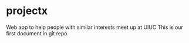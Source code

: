projectx
========

Web app to help people with similar interests meet up at UIUC
This is our first document in git repo
